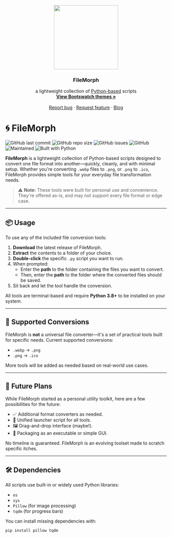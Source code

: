  <p align="center">
  <img width="200" height="200" src="https://i.imgur.com/MHrWKKt.png">
</p>

<h3 align="center">FileMorph</h3>

<p align="center">
  a lightweight collection of <a href="https://www.python.org/">Python-based</a> scripts
  <br>
  <a href="https://bootswatch.com/"><strong>View Bootswatch themes »</strong></a>
  <br>
  <br>
  <a href="https://github.com/thomaspark/bootswatch/issues/new">Report bug</a>
  ·
  <a href="https://github.com/thomaspark/bootswatch/issues/new">Request feature</a>
  ·
  <a href="https://blog.bootswatch.com/">Blog</a>
</p>

# 🌀 FileMorph

![GitHub last commit](https://img.shields.io/github/last-commit/emeraldvoid/FileMorph)
![GitHub repo size](https://img.shields.io/github/repo-size/emeraldvoid/FileMorph)
![GitHub issues](https://img.shields.io/github/issues/emeraldvoid/FileMorph)
![GitHub](https://img.shields.io/github/license/emeraldvoid/FileMorph)
![Maintained](https://img.shields.io/badge/maintained-yes-brightgreen)
![Built with Python](https://img.shields.io/badge/built%20with-python-blue)



**FileMorph** is a lightweight collection of Python-based scripts designed to convert one file format into another—quickly, cleanly, and with minimal setup. Whether you're converting `.webp` files to `.png`, or `.png` to `.ico`, FileMorph provides simple tools for your everyday file transformation needs.

> ⚠️ **Note:** These tools were built for personal use and convenience. They're offered as-is, and may not support every file format or edge case.

---

## 📦 Usage

To use any of the included file conversion tools:

1. **Download** the latest release of FileMorph.
2. **Extract** the contents to a folder of your choice.
3. **Double-click** the specific `.py` script you want to run.
4. When prompted:
   - Enter the **path** to the folder containing the files you want to convert.
   - Then, enter the **path** to the folder where the converted files should be saved.
5. Sit back and let the tool handle the conversion.

All tools are terminal-based and require **Python 3.8+** to be installed on your system.

---

## 🔁 Supported Conversions

FileMorph is **not** a universal file converter—it's a set of practical tools built for specific needs. Current supported conversions:

- `.webp` → `.png`
- `.png` → `.ico`

More tools will be added as needed based on real-world use cases.

---

## 🧪 Future Plans

While FileMorph started as a personal utility toolkit, here are a few possibilities for the future:

- ✅ Additional format converters as needed.
- 🔄 Unified launcher script for all tools.
- 🖼️ Drag-and-drop interface (maybe!).
- 🧰 Packaging as an executable or simple GUI.

No timeline is guaranteed. FileMorph is an evolving toolset made to scratch specific itches.

---

## 🛠️ Dependencies

All scripts use built-in or widely used Python libraries:
- `os`
- `sys`
- `Pillow` (for image processing)
- `tqdm` (for progress bars)

You can install missing dependencies with:

```bash
pip install pillow tqdm
